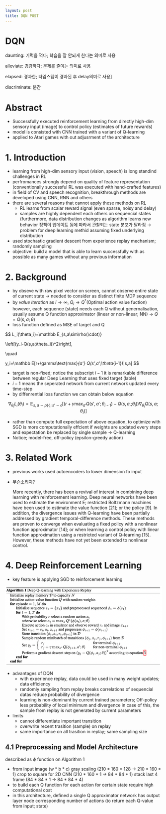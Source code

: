 ```yaml
---
layout: post
title: DQN POST
---
```


# DQN

daunting: 기력을 꺽다; 학습을 잘 안되게 한다는 의미로 사용

alleviate: 경감하다; 문제를 줄이는 의미로 사용

elapsed: 경과한; 타임스텝이 경과된 후 delay의미로 사용]

discriminate: 분간

# Abstract

- Successfully executed reinforcement learning from directly high-dim sensory input (image) to control policy (estimates of future rewards)
- model is consisted with CNN trained with a variant of Q-learning
- applied to Atari games with out adjusrment of the architecture

# 1. Introduction

- learning from high-dim sensory input (vision, speech) is long standind challenges in RL
- perfromances strongly depend on quality of feature representation
(conventionally successful RL was executed with hand-crafted features)
- in field of CV and speech recognition, breakthrough methods are developed using CNN, RNN and others
- there are several reasons that cannot apply these methods on RL
    - RL learns from scalar reward signal (even sparse, noisy and delay)
    - samples are highly dependent each others on sequencial states
    (furthermore, data distribution changes as algorithm learns new behavior
    정책이 업데이트 됨에 따라서 관찰되는 state 분포가 달라짐
    → problem for deep learning methid assuming fixed underlying distribution
- used stochastic gradient descent from experience replay mechanism; randomly sampling
- objective: build a model that is able to learn successfully with as possible as many games without any previous information

# 2. Background

- by obseve with raw pixel vector on screen, cannot observe entire state of current state
→ needed to consider as distinct finite MDP sequence
- by *value iteration* as $i\to \infty$, $Q_i\to Q^*$(Optimal action value fuction)
however, each sequence (state) needs each Q without genernalisation, usually assume Q function approximator (linear or non-linear; NN) → $Q=Q(s,a;\theta)$
- loss function defined as MSE of target and Q

$$
L_i(\theta_i)=\mathbb E_{s,a\sim\rho(\cdot)}

\left[(y_i-Q(s,a;\theta_i))^2\right],

\quad

y_i=\mathbb E[r+\gamma\text{max}_{a'} Q(s',a';\theta_{i-1})|s,a]
$$

- target is non-fixed; notice the subscript $i-1$
it is remarkable difference between regular Deep Learning that uses fixed target (lable)
- $i-1$ means the seperated network from current network updated every time-step
- by diffenrential loss function we can obtain below equation

$$
\nabla_{\theta_i}L_i(\theta_i)=\mathbb E_{s,a\sim\rho(\cdot);s'\sim\epsilon}\left[\left(
r+\gamma\max_{a'}Q(s',a';\theta_{i-1})-Q(s,a,;\theta_i)
\right)\nabla_{\theta_i}Q(s,a;\theta_i)\right]
$$

- rather than compute full expectation of above equation, to optimize with SGD is more computationally effcient
if weights are updated every steps and expectation be replaced by single sample → Q-learning
- Notice; model-free, off-policy (epsilon-greedy action)

# 3. Related Work

- previous works used autoencoders to lower dimension fo input
- 무슨소리지?
    
    More recently, there has been a revival of interest in combining deep learning with reinforcement learning. Deep neural networks have been used to estimate the environment E; restricted Boltzmann machines have been used to estimate the value function [21]; or the policy [9]. In addition, the divergence issues with Q-learning have been partially addressed by gradient temporal-difference methods. These methods are proven to converge when evaluating a ﬁxed policy with a nonlinear function approximator [14]; or when learning a control policy with linear function approximation using a restricted variant of Q-learning [15]. However, these methods have not yet been extended to nonlinear control.
    

# 4. Deep Reinforcement Learning

- key feature is applying SGD to reinforcement learning

![_config.yml](/images/DQN_pseudo.png)

- advantages of DQN
    - with experience replay, data could be used in many weight updates; data efficiency
    - randomly sampling from replay breaks correlations of sequencial datas
    reduce probability of divergence
    - learning is non-dominant by current trained parameters; Off-policy
    less probability of local minimum and divergence
    in case of this, the sample from replay is not generated by current parameters
- limits
    - cannot differentiate important transition
    - overwrite recent trasition (sample) on replay
    - same importance on all trasition in replay; same sampling size

## 4.1 Preprocessing and Model Architecture

described as $\phi$ function on Algorithm 1

- from input image (w * b * c)
gray scaling (210 * 160 * 128 → 210 * 160 * 1)
crop to square for 2D CNN (210 * 160 * 1 → 84 * 84 * 1)
stack last 4 frame (84 * 84 * 1 → 84 * 84 * 4)
- to build each Q function for each action for certain state require high computational cost
- in this architecture, defined a single Q approximator network has output layer node corresponding number of actions (to return each Q-value from input; state)
